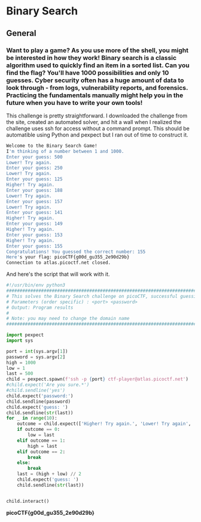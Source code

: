 # Binary Search

## General

### Want to play a game? As you use more of the shell, you might be interested in how they work! Binary search is a classic algorithm used to quickly find an item in a sorted list. Can you find the flag? You'll have 1000 possibilities and only 10 guesses.  Cyber security often has a huge amount of data to look through - from logs, vulnerability reports, and forensics. Practicing the fundamentals manually might help you in the future when you have to write your own tools!

This challenge is pretty straightforward.  I downloaded the challenge from the site, created an automated solver, and hit a wall when I realized the challenge uses ssh for access without a command prompt.  This should be automatible using Python and pexpect but I ran out of time to construct it. 

```sh
Welcome to the Binary Search Game!
I'm thinking of a number between 1 and 1000.
Enter your guess: 500
Lower! Try again.
Enter your guess: 250
Lower! Try again.
Enter your guess: 125
Higher! Try again.
Enter your guess: 188
Lower! Try again.
Enter your guess: 157
Lower! Try again.
Enter your guess: 141
Higher! Try again.
Enter your guess: 149
Higher! Try again.
Enter your guess: 153
Higher! Try again.
Enter your guess: 155
Congratulations! You guessed the correct number: 155
Here's your flag: picoCTF{g00d_gu355_2e90d29b}
Connection to atlas.picoctf.net closed.
```

And here's the script that will work with it.

```python
#!/usr/bin/env python3
###############################################################################################
# This solves the Binary Search challenge on picoCTF, successful guessing will reveal the flag
# Parameters (order specific) : <port> <password>
# Output: Program results
#
# Note: you may need to change the domain name
###############################################################################################

import pexpect
import sys

port = int(sys.argv[1])
password = sys.argv[2]
high = 1000
low = 1
last = 500
child = pexpect.spawn(f'ssh -p {port} ctf-player@atlas.picoctf.net')
#child.expect('Are you sure.*')
#child.sendline('yes')
child.expect('password:')
child.sendline(password)
child.expect('guess: ')
child.sendline(str(last))
for _ in range(10):
    outcome = child.expect(['Higher! Try again.', 'Lower! Try again', 'Congratulations', 'Sorry'])
    if outcome == 0:
        low = last
    elif outcome == 1:
        high = last
    elif outcome == 2:
        break
    else:
        break
    last = (high + low) // 2
    child.expect('guess: ')
    child.sendline(str(last))


child.interact()
```

**picoCTF{g00d_gu355_2e90d29b}**

